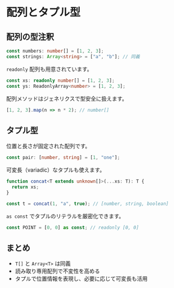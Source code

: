 # 配列とタプル型

## 配列の型注釈

```ts
const numbers: number[] = [1, 2, 3];
const strings: Array<string> = ["a", "b"]; // 同義
```

`readonly` 配列も用意されています。

```ts
const xs: readonly number[] = [1, 2, 3];
const ys: ReadonlyArray<number> = [1, 2, 3];
```

配列メソッドはジェネリクスで型安全に扱えます。

```ts
[1, 2, 3].map(n => n * 2); // number[]
```

## タプル型

位置と長さが固定された配列です。

```ts
const pair: [number, string] = [1, "one"];
```

可変長（variadic）なタプルも使えます。

```ts
function concat<T extends unknown[]>(...xs: T): T {
  return xs;
}

const t = concat(1, "a", true); // [number, string, boolean]
```

`as const` でタプルのリテラルを厳密化できます。

```ts
const POINT = [0, 0] as const; // readonly [0, 0]
```

## まとめ

- `T[]` と `Array<T>` は同義
- 読み取り専用配列で不変性を高める
- タプルで位置情報を表現し、必要に応じて可変長も活用
